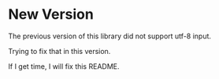 # New Version

The previous version of this library did not support utf-8 input.

Trying to fix that in this version.

If I get time, I will fix this README.
